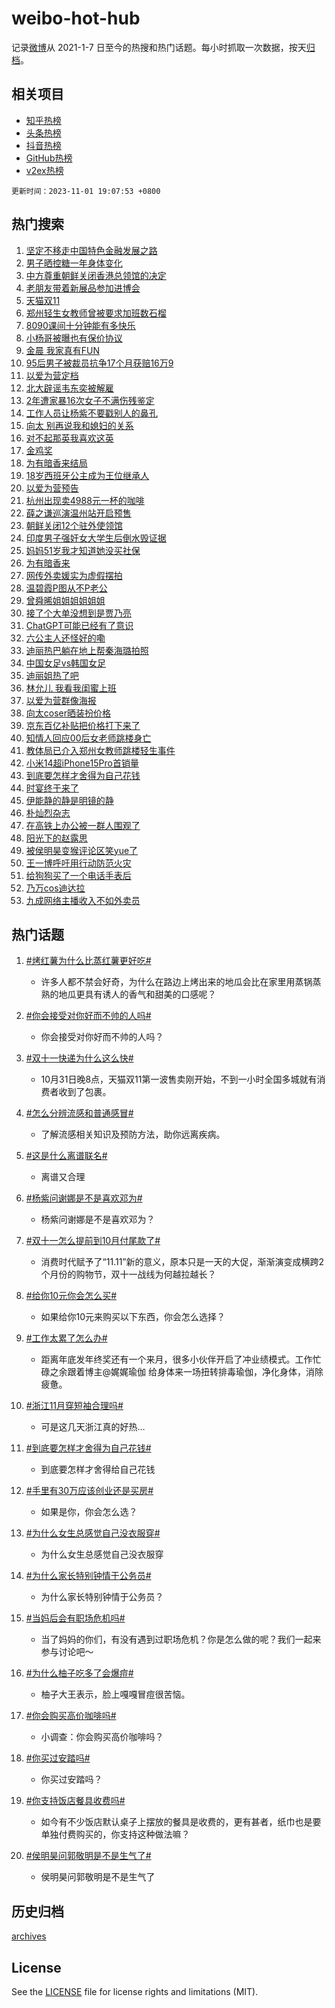 # weibo-hot-hub

记录[微博](https://www.weibo.com)从 2021-1-7 日至今的热搜和热门话题。每小时抓取一次数据，按天[归档](archives)。

## 相关项目

- [知乎热榜](https://github.com/lonnyzhang423/zhihu-hot-hub)
- [头条热榜](https://github.com/lonnyzhang423/toutiao-hot-hub)
- [抖音热榜](https://github.com/lonnyzhang423/douyin-hot-hub)
- [GitHub热榜](https://github.com/lonnyzhang423/github-hot-hub)
- [v2ex热榜](https://github.com/lonnyzhang423/v2ex-hot-hub)


`更新时间：2023-11-01 19:07:53 +0800`

## 热门搜索

1. [坚定不移走中国特色金融发展之路](https://m.weibo.cn/search?containerid=100103type%3D1%26t%3D10%26q%3D%23%E5%9D%9A%E5%AE%9A%E4%B8%8D%E7%A7%BB%E8%B5%B0%E4%B8%AD%E5%9B%BD%E7%89%B9%E8%89%B2%E9%87%91%E8%9E%8D%E5%8F%91%E5%B1%95%E4%B9%8B%E8%B7%AF%23&stream_entry_id=51&isnewpage=1&extparam=seat%3D1%26c_type%3D51%26pos%3D0%26cate%3D10103%26filter_type%3Drealtimehot%26q%3D%2523%25E5%259D%259A%25E5%25AE%259A%25E4%25B8%258D%25E7%25A7%25BB%25E8%25B5%25B0%25E4%25B8%25AD%25E5%259B%25BD%25E7%2589%25B9%25E8%2589%25B2%25E9%2587%2591%25E8%259E%258D%25E5%258F%2591%25E5%25B1%2595%25E4%25B9%258B%25E8%25B7%25AF%2523%26stream_entry_id%3D51%26dgr%3D0%26display_time%3D1698836870%26pre_seqid%3D169883687031901565291)
1. [男子晒控糖一年身体变化](https://m.weibo.cn/search?containerid=100103type%3D1%26t%3D10%26q%3D%23%E7%94%B7%E5%AD%90%E6%99%92%E6%8E%A7%E7%B3%96%E4%B8%80%E5%B9%B4%E8%BA%AB%E4%BD%93%E5%8F%98%E5%8C%96%23&stream_entry_id=31&isnewpage=1&extparam=seat%3D1%26flag%3D32768%26pos%3D0%26cate%3D5001%26lcate%3D5001%26filter_type%3Drealtimehot%26q%3D%2523%25E7%2594%25B7%25E5%25AD%2590%25E6%2599%2592%25E6%258E%25A7%25E7%25B3%2596%25E4%25B8%2580%25E5%25B9%25B4%25E8%25BA%25AB%25E4%25BD%2593%25E5%258F%2598%25E5%258C%2596%2523%26dgr%3D0%26band_rank%3D1%26realpos%3D1%26stream_entry_id%3D31%26c_type%3D31%26display_time%3D1698836870%26pre_seqid%3D169883687031901565291)
1. [中方尊重朝鲜关闭香港总领馆的决定](https://m.weibo.cn/search?containerid=100103type%3D1%26t%3D10%26q%3D%23%E4%B8%AD%E6%96%B9%E5%B0%8A%E9%87%8D%E6%9C%9D%E9%B2%9C%E5%85%B3%E9%97%AD%E9%A6%99%E6%B8%AF%E6%80%BB%E9%A2%86%E9%A6%86%E7%9A%84%E5%86%B3%E5%AE%9A%23&stream_entry_id=31&isnewpage=1&extparam=seat%3D1%26flag%3D1%26pos%3D1%26cate%3D5001%26lcate%3D5001%26filter_type%3Drealtimehot%26q%3D%2523%25E4%25B8%25AD%25E6%2596%25B9%25E5%25B0%258A%25E9%2587%258D%25E6%259C%259D%25E9%25B2%259C%25E5%2585%25B3%25E9%2597%25AD%25E9%25A6%2599%25E6%25B8%25AF%25E6%2580%25BB%25E9%25A2%2586%25E9%25A6%2586%25E7%259A%2584%25E5%2586%25B3%25E5%25AE%259A%2523%26dgr%3D0%26band_rank%3D2%26realpos%3D2%26stream_entry_id%3D31%26c_type%3D31%26display_time%3D1698836870%26pre_seqid%3D169883687031901565291)
1. [老朋友带着新展品参加进博会](https://m.weibo.cn/search?containerid=100103type%3D1%26t%3D10%26q%3D%23%E8%80%81%E6%9C%8B%E5%8F%8B%E5%B8%A6%E7%9D%80%E6%96%B0%E5%B1%95%E5%93%81%E5%8F%82%E5%8A%A0%E8%BF%9B%E5%8D%9A%E4%BC%9A%23&stream_entry_id=31&isnewpage=1&extparam=seat%3D1%26flag%3D0%26pos%3D2%26cate%3D5001%26lcate%3D5001%26filter_type%3Drealtimehot%26q%3D%2523%25E8%2580%2581%25E6%259C%258B%25E5%258F%258B%25E5%25B8%25A6%25E7%259D%2580%25E6%2596%25B0%25E5%25B1%2595%25E5%2593%2581%25E5%258F%2582%25E5%258A%25A0%25E8%25BF%259B%25E5%258D%259A%25E4%25BC%259A%2523%26dgr%3D0%26band_rank%3D3%26realpos%3D3%26stream_entry_id%3D31%26c_type%3D31%26display_time%3D1698836870%26pre_seqid%3D169883687031901565291)
1. [天猫双11](https://m.weibo.cn/search?containerid=100103type%3D1%26t%3D10%26q%3D%23%E5%A4%A9%E7%8C%AB%E5%8F%8C11%23&stream_entry_id=31&isnewpage=1&extparam=seat%3D1%26topic_ad%3D1%26pos%3D3%26cate%3D5001%26stream_entry_id%3D31%26dgr%3D0%26band_rank%3D4%26adid%3D209926%26q%3D%2523%25E5%25A4%25A9%25E7%258C%25AB%25E5%258F%258C11%2523%26is_ad_pos%3D1%26lcate%3D5001%26c_type%3D31%26filter_type%3Drealtimehot%26display_time%3D1698836870%26pre_seqid%3D169883687031901565291)
1. [郑州轻生女教师曾被要求加班数石榴](https://m.weibo.cn/search?containerid=100103type%3D1%26t%3D10%26q%3D%23%E9%83%91%E5%B7%9E%E8%BD%BB%E7%94%9F%E5%A5%B3%E6%95%99%E5%B8%88%E6%9B%BE%E8%A2%AB%E8%A6%81%E6%B1%82%E5%8A%A0%E7%8F%AD%E6%95%B0%E7%9F%B3%E6%A6%B4%23&stream_entry_id=31&isnewpage=1&extparam=seat%3D1%26flag%3D2%26pos%3D4%26cate%3D5001%26lcate%3D5001%26filter_type%3Drealtimehot%26q%3D%2523%25E9%2583%2591%25E5%25B7%259E%25E8%25BD%25BB%25E7%2594%259F%25E5%25A5%25B3%25E6%2595%2599%25E5%25B8%2588%25E6%259B%25BE%25E8%25A2%25AB%25E8%25A6%2581%25E6%25B1%2582%25E5%258A%25A0%25E7%258F%25AD%25E6%2595%25B0%25E7%259F%25B3%25E6%25A6%25B4%2523%26dgr%3D0%26band_rank%3D4%26realpos%3D4%26stream_entry_id%3D31%26c_type%3D31%26display_time%3D1698836870%26pre_seqid%3D169883687031901565291)
1. [8090课间十分钟能有多快乐](https://m.weibo.cn/search?containerid=100103type%3D1%26t%3D10%26q%3D%238090%E8%AF%BE%E9%97%B4%E5%8D%81%E5%88%86%E9%92%9F%E8%83%BD%E6%9C%89%E5%A4%9A%E5%BF%AB%E4%B9%90%23&stream_entry_id=31&isnewpage=1&extparam=seat%3D1%26flag%3D32768%26pos%3D5%26cate%3D5001%26lcate%3D5001%26filter_type%3Drealtimehot%26q%3D%25238090%25E8%25AF%25BE%25E9%2597%25B4%25E5%258D%2581%25E5%2588%2586%25E9%2592%259F%25E8%2583%25BD%25E6%259C%2589%25E5%25A4%259A%25E5%25BF%25AB%25E4%25B9%2590%2523%26dgr%3D0%26band_rank%3D5%26realpos%3D5%26stream_entry_id%3D31%26c_type%3D31%26display_time%3D1698836870%26pre_seqid%3D169883687031901565291)
1. [小杨哥被曝也有保价协议](https://m.weibo.cn/search?containerid=100103type%3D1%26t%3D10%26q%3D%23%E5%B0%8F%E6%9D%A8%E5%93%A5%E8%A2%AB%E6%9B%9D%E4%B9%9F%E6%9C%89%E4%BF%9D%E4%BB%B7%E5%8D%8F%E8%AE%AE%23&stream_entry_id=31&isnewpage=1&extparam=seat%3D1%26flag%3D2%26pos%3D6%26cate%3D5001%26lcate%3D5001%26filter_type%3Drealtimehot%26q%3D%2523%25E5%25B0%258F%25E6%259D%25A8%25E5%2593%25A5%25E8%25A2%25AB%25E6%259B%259D%25E4%25B9%259F%25E6%259C%2589%25E4%25BF%259D%25E4%25BB%25B7%25E5%258D%258F%25E8%25AE%25AE%2523%26dgr%3D0%26band_rank%3D6%26realpos%3D6%26stream_entry_id%3D31%26c_type%3D31%26display_time%3D1698836870%26pre_seqid%3D169883687031901565291)
1. [金晨 我家真有FUN](https://m.weibo.cn/search?containerid=100103type%3D1%26t%3D10%26q%3D%23%E9%87%91%E6%99%A8+%E6%88%91%E5%AE%B6%E7%9C%9F%E6%9C%89FUN%23&stream_entry_id=31&isnewpage=1&extparam=seat%3D1%26topic_ad%3D1%26pos%3D7%26cate%3D5001%26stream_entry_id%3D31%26dgr%3D0%26band_rank%3D7%26adid%3D209914%26q%3D%2523%25E9%2587%2591%25E6%2599%25A8%2520%25E6%2588%2591%25E5%25AE%25B6%25E7%259C%259F%25E6%259C%2589FUN%2523%26is_ad_pos%3D1%26lcate%3D5001%26c_type%3D31%26filter_type%3Drealtimehot%26display_time%3D1698836870%26pre_seqid%3D169883687031901565291)
1. [95后男子被裁员抗争17个月获赔16万9](https://m.weibo.cn/search?containerid=100103type%3D1%26t%3D10%26q%3D%2395%E5%90%8E%E7%94%B7%E5%AD%90%E8%A2%AB%E8%A3%81%E5%91%98%E6%8A%97%E4%BA%8917%E4%B8%AA%E6%9C%88%E8%8E%B7%E8%B5%9416%E4%B8%879%23&stream_entry_id=31&isnewpage=1&extparam=seat%3D1%26flag%3D32768%26pos%3D8%26cate%3D5001%26lcate%3D5001%26filter_type%3Drealtimehot%26q%3D%252395%25E5%2590%258E%25E7%2594%25B7%25E5%25AD%2590%25E8%25A2%25AB%25E8%25A3%2581%25E5%2591%2598%25E6%258A%2597%25E4%25BA%258917%25E4%25B8%25AA%25E6%259C%2588%25E8%258E%25B7%25E8%25B5%259416%25E4%25B8%25879%2523%26dgr%3D0%26band_rank%3D7%26realpos%3D7%26stream_entry_id%3D31%26c_type%3D31%26display_time%3D1698836870%26pre_seqid%3D169883687031901565291)
1. [以爱为营定档](https://m.weibo.cn/search?containerid=100103type%3D1%26t%3D10%26q%3D%E4%BB%A5%E7%88%B1%E4%B8%BA%E8%90%A5%E5%AE%9A%E6%A1%A3&stream_entry_id=31&isnewpage=1&extparam=seat%3D1%26flag%3D16%26pos%3D9%26cate%3D5001%26lcate%3D5001%26filter_type%3Drealtimehot%26q%3D%25E4%25BB%25A5%25E7%2588%25B1%25E4%25B8%25BA%25E8%2590%25A5%25E5%25AE%259A%25E6%25A1%25A3%26dgr%3D0%26band_rank%3D8%26realpos%3D8%26stream_entry_id%3D31%26c_type%3D31%26display_time%3D1698836870%26pre_seqid%3D169883687031901565291)
1. [北大辟谣韦东奕被解雇](https://m.weibo.cn/search?containerid=100103type%3D1%26t%3D10%26q%3D%23%E5%8C%97%E5%A4%A7%E8%BE%9F%E8%B0%A3%E9%9F%A6%E4%B8%9C%E5%A5%95%E8%A2%AB%E8%A7%A3%E9%9B%87%23&stream_entry_id=31&isnewpage=1&extparam=seat%3D1%26flag%3D1%26pos%3D10%26cate%3D5001%26lcate%3D5001%26filter_type%3Drealtimehot%26q%3D%2523%25E5%258C%2597%25E5%25A4%25A7%25E8%25BE%259F%25E8%25B0%25A3%25E9%259F%25A6%25E4%25B8%259C%25E5%25A5%2595%25E8%25A2%25AB%25E8%25A7%25A3%25E9%259B%2587%2523%26dgr%3D0%26band_rank%3D9%26realpos%3D9%26stream_entry_id%3D31%26c_type%3D31%26display_time%3D1698836870%26pre_seqid%3D169883687031901565291)
1. [2年遭家暴16次女子不满伤残鉴定](https://m.weibo.cn/search?containerid=100103type%3D1%26t%3D10%26q%3D%232%E5%B9%B4%E9%81%AD%E5%AE%B6%E6%9A%B416%E6%AC%A1%E5%A5%B3%E5%AD%90%E4%B8%8D%E6%BB%A1%E4%BC%A4%E6%AE%8B%E9%89%B4%E5%AE%9A%23&stream_entry_id=31&isnewpage=1&extparam=seat%3D1%26flag%3D0%26pos%3D11%26cate%3D5001%26lcate%3D5001%26filter_type%3Drealtimehot%26q%3D%25232%25E5%25B9%25B4%25E9%2581%25AD%25E5%25AE%25B6%25E6%259A%25B416%25E6%25AC%25A1%25E5%25A5%25B3%25E5%25AD%2590%25E4%25B8%258D%25E6%25BB%25A1%25E4%25BC%25A4%25E6%25AE%258B%25E9%2589%25B4%25E5%25AE%259A%2523%26dgr%3D0%26band_rank%3D10%26realpos%3D10%26stream_entry_id%3D31%26c_type%3D31%26display_time%3D1698836870%26pre_seqid%3D169883687031901565291)
1. [工作人员让杨紫不要戳别人的鼻孔](https://m.weibo.cn/search?containerid=100103type%3D1%26t%3D10%26q%3D%23%E5%B7%A5%E4%BD%9C%E4%BA%BA%E5%91%98%E8%AE%A9%E6%9D%A8%E7%B4%AB%E4%B8%8D%E8%A6%81%E6%88%B3%E5%88%AB%E4%BA%BA%E7%9A%84%E9%BC%BB%E5%AD%94%23&stream_entry_id=31&isnewpage=1&extparam=seat%3D1%26flag%3D1%26pos%3D12%26cate%3D5001%26lcate%3D5001%26filter_type%3Drealtimehot%26q%3D%2523%25E5%25B7%25A5%25E4%25BD%259C%25E4%25BA%25BA%25E5%2591%2598%25E8%25AE%25A9%25E6%259D%25A8%25E7%25B4%25AB%25E4%25B8%258D%25E8%25A6%2581%25E6%2588%25B3%25E5%2588%25AB%25E4%25BA%25BA%25E7%259A%2584%25E9%25BC%25BB%25E5%25AD%2594%2523%26dgr%3D0%26band_rank%3D11%26realpos%3D11%26stream_entry_id%3D31%26c_type%3D31%26display_time%3D1698836870%26pre_seqid%3D169883687031901565291)
1. [向太 别再说我和媳妇的关系](https://m.weibo.cn/search?containerid=100103type%3D1%26t%3D10%26q%3D%E5%90%91%E5%A4%AA+%E5%88%AB%E5%86%8D%E8%AF%B4%E6%88%91%E5%92%8C%E5%AA%B3%E5%A6%87%E7%9A%84%E5%85%B3%E7%B3%BB&stream_entry_id=31&isnewpage=1&extparam=seat%3D1%26flag%3D2%26pos%3D13%26cate%3D5001%26lcate%3D5001%26filter_type%3Drealtimehot%26q%3D%25E5%2590%2591%25E5%25A4%25AA%2520%25E5%2588%25AB%25E5%2586%258D%25E8%25AF%25B4%25E6%2588%2591%25E5%2592%258C%25E5%25AA%25B3%25E5%25A6%2587%25E7%259A%2584%25E5%2585%25B3%25E7%25B3%25BB%26dgr%3D0%26band_rank%3D12%26realpos%3D12%26stream_entry_id%3D31%26c_type%3D31%26display_time%3D1698836870%26pre_seqid%3D169883687031901565291)
1. [对不起那英我喜欢这英](https://m.weibo.cn/search?containerid=100103type%3D1%26t%3D10%26q%3D%23%E5%AF%B9%E4%B8%8D%E8%B5%B7%E9%82%A3%E8%8B%B1%E6%88%91%E5%96%9C%E6%AC%A2%E8%BF%99%E8%8B%B1%23&stream_entry_id=31&isnewpage=1&extparam=seat%3D1%26flag%3D2%26pos%3D14%26cate%3D5001%26lcate%3D5001%26filter_type%3Drealtimehot%26q%3D%2523%25E5%25AF%25B9%25E4%25B8%258D%25E8%25B5%25B7%25E9%2582%25A3%25E8%258B%25B1%25E6%2588%2591%25E5%2596%259C%25E6%25AC%25A2%25E8%25BF%2599%25E8%258B%25B1%2523%26dgr%3D0%26band_rank%3D13%26realpos%3D13%26stream_entry_id%3D31%26c_type%3D31%26display_time%3D1698836870%26pre_seqid%3D169883687031901565291)
1. [金鸡奖](https://m.weibo.cn/search?containerid=100103type%3D1%26t%3D10%26q%3D%E9%87%91%E9%B8%A1%E5%A5%96&stream_entry_id=31&isnewpage=1&extparam=seat%3D1%26flag%3D1%26pos%3D15%26cate%3D5001%26lcate%3D5001%26filter_type%3Drealtimehot%26q%3D%25E9%2587%2591%25E9%25B8%25A1%25E5%25A5%2596%26dgr%3D0%26band_rank%3D14%26realpos%3D14%26stream_entry_id%3D31%26c_type%3D31%26display_time%3D1698836870%26pre_seqid%3D169883687031901565291)
1. [为有暗香来结局](https://m.weibo.cn/search?containerid=100103type%3D1%26t%3D10%26q%3D%23%E4%B8%BA%E6%9C%89%E6%9A%97%E9%A6%99%E6%9D%A5%E7%BB%93%E5%B1%80%23&stream_entry_id=31&isnewpage=1&extparam=seat%3D1%26flag%3D1%26pos%3D16%26cate%3D5001%26lcate%3D5001%26filter_type%3Drealtimehot%26q%3D%2523%25E4%25B8%25BA%25E6%259C%2589%25E6%259A%2597%25E9%25A6%2599%25E6%259D%25A5%25E7%25BB%2593%25E5%25B1%2580%2523%26dgr%3D0%26band_rank%3D15%26realpos%3D15%26stream_entry_id%3D31%26c_type%3D31%26display_time%3D1698836870%26pre_seqid%3D169883687031901565291)
1. [18岁西班牙公主成为王位继承人](https://m.weibo.cn/search?containerid=100103type%3D1%26t%3D10%26q%3D%2318%E5%B2%81%E8%A5%BF%E7%8F%AD%E7%89%99%E5%85%AC%E4%B8%BB%E6%88%90%E4%B8%BA%E7%8E%8B%E4%BD%8D%E7%BB%A7%E6%89%BF%E4%BA%BA%23&stream_entry_id=31&isnewpage=1&extparam=seat%3D1%26flag%3D1%26pos%3D17%26cate%3D5001%26lcate%3D5001%26filter_type%3Drealtimehot%26q%3D%252318%25E5%25B2%2581%25E8%25A5%25BF%25E7%258F%25AD%25E7%2589%2599%25E5%2585%25AC%25E4%25B8%25BB%25E6%2588%2590%25E4%25B8%25BA%25E7%258E%258B%25E4%25BD%258D%25E7%25BB%25A7%25E6%2589%25BF%25E4%25BA%25BA%2523%26dgr%3D0%26band_rank%3D16%26realpos%3D16%26stream_entry_id%3D31%26c_type%3D31%26display_time%3D1698836870%26pre_seqid%3D169883687031901565291)
1. [以爱为营预告](https://m.weibo.cn/search?containerid=100103type%3D1%26t%3D10%26q%3D%E4%BB%A5%E7%88%B1%E4%B8%BA%E8%90%A5%E9%A2%84%E5%91%8A&stream_entry_id=31&isnewpage=1&extparam=seat%3D1%26flag%3D1%26pos%3D18%26cate%3D5001%26lcate%3D5001%26filter_type%3Drealtimehot%26q%3D%25E4%25BB%25A5%25E7%2588%25B1%25E4%25B8%25BA%25E8%2590%25A5%25E9%25A2%2584%25E5%2591%258A%26dgr%3D0%26band_rank%3D17%26realpos%3D17%26stream_entry_id%3D31%26c_type%3D31%26display_time%3D1698836870%26pre_seqid%3D169883687031901565291)
1. [杭州出现卖4988元一杯的咖啡](https://m.weibo.cn/search?containerid=100103type%3D1%26t%3D10%26q%3D%23%E6%9D%AD%E5%B7%9E%E5%87%BA%E7%8E%B0%E5%8D%964988%E5%85%83%E4%B8%80%E6%9D%AF%E7%9A%84%E5%92%96%E5%95%A1%23&stream_entry_id=31&isnewpage=1&extparam=seat%3D1%26flag%3D0%26pos%3D19%26cate%3D5001%26lcate%3D5001%26filter_type%3Drealtimehot%26q%3D%2523%25E6%259D%25AD%25E5%25B7%259E%25E5%2587%25BA%25E7%258E%25B0%25E5%258D%25964988%25E5%2585%2583%25E4%25B8%2580%25E6%259D%25AF%25E7%259A%2584%25E5%2592%2596%25E5%2595%25A1%2523%26dgr%3D0%26band_rank%3D18%26realpos%3D18%26stream_entry_id%3D31%26c_type%3D31%26display_time%3D1698836870%26pre_seqid%3D169883687031901565291)
1. [薛之谦巡演温州站开启预售](https://m.weibo.cn/search?containerid=100103type%3D1%26t%3D10%26q%3D%23%E8%96%9B%E4%B9%8B%E8%B0%A6%E5%B7%A1%E6%BC%94%E6%B8%A9%E5%B7%9E%E7%AB%99%E5%BC%80%E5%90%AF%E9%A2%84%E5%94%AE%23&stream_entry_id=31&isnewpage=1&extparam=seat%3D1%26flag%3D1%26pos%3D20%26cate%3D5001%26lcate%3D5001%26filter_type%3Drealtimehot%26q%3D%2523%25E8%2596%259B%25E4%25B9%258B%25E8%25B0%25A6%25E5%25B7%25A1%25E6%25BC%2594%25E6%25B8%25A9%25E5%25B7%259E%25E7%25AB%2599%25E5%25BC%2580%25E5%2590%25AF%25E9%25A2%2584%25E5%2594%25AE%2523%26dgr%3D0%26band_rank%3D19%26realpos%3D19%26stream_entry_id%3D31%26c_type%3D31%26display_time%3D1698836870%26pre_seqid%3D169883687031901565291)
1. [朝鲜关闭12个驻外使领馆](https://m.weibo.cn/search?containerid=100103type%3D1%26t%3D10%26q%3D%23%E6%9C%9D%E9%B2%9C%E5%85%B3%E9%97%AD12%E4%B8%AA%E9%A9%BB%E5%A4%96%E4%BD%BF%E9%A2%86%E9%A6%86%23&stream_entry_id=31&isnewpage=1&extparam=seat%3D1%26flag%3D0%26pos%3D21%26cate%3D5001%26lcate%3D5001%26filter_type%3Drealtimehot%26q%3D%2523%25E6%259C%259D%25E9%25B2%259C%25E5%2585%25B3%25E9%2597%25AD12%25E4%25B8%25AA%25E9%25A9%25BB%25E5%25A4%2596%25E4%25BD%25BF%25E9%25A2%2586%25E9%25A6%2586%2523%26dgr%3D0%26band_rank%3D20%26realpos%3D20%26stream_entry_id%3D31%26c_type%3D31%26display_time%3D1698836870%26pre_seqid%3D169883687031901565291)
1. [印度男子强奸女大学生后倒水毁证据](https://m.weibo.cn/search?containerid=100103type%3D1%26t%3D10%26q%3D%23%E5%8D%B0%E5%BA%A6%E7%94%B7%E5%AD%90%E5%BC%BA%E5%A5%B8%E5%A5%B3%E5%A4%A7%E5%AD%A6%E7%94%9F%E5%90%8E%E5%80%92%E6%B0%B4%E6%AF%81%E8%AF%81%E6%8D%AE%23&stream_entry_id=31&isnewpage=1&extparam=seat%3D1%26flag%3D1%26pos%3D22%26cate%3D5001%26lcate%3D5001%26filter_type%3Drealtimehot%26q%3D%2523%25E5%258D%25B0%25E5%25BA%25A6%25E7%2594%25B7%25E5%25AD%2590%25E5%25BC%25BA%25E5%25A5%25B8%25E5%25A5%25B3%25E5%25A4%25A7%25E5%25AD%25A6%25E7%2594%259F%25E5%2590%258E%25E5%2580%2592%25E6%25B0%25B4%25E6%25AF%2581%25E8%25AF%2581%25E6%258D%25AE%2523%26dgr%3D0%26band_rank%3D21%26realpos%3D21%26stream_entry_id%3D31%26c_type%3D31%26display_time%3D1698836870%26pre_seqid%3D169883687031901565291)
1. [妈妈51岁我才知道她没买社保](https://m.weibo.cn/search?containerid=100103type%3D1%26t%3D10%26q%3D%23%E5%A6%88%E5%A6%8851%E5%B2%81%E6%88%91%E6%89%8D%E7%9F%A5%E9%81%93%E5%A5%B9%E6%B2%A1%E4%B9%B0%E7%A4%BE%E4%BF%9D%23&stream_entry_id=31&isnewpage=1&extparam=seat%3D1%26flag%3D1%26pos%3D23%26cate%3D5001%26lcate%3D5001%26filter_type%3Drealtimehot%26q%3D%2523%25E5%25A6%2588%25E5%25A6%258851%25E5%25B2%2581%25E6%2588%2591%25E6%2589%258D%25E7%259F%25A5%25E9%2581%2593%25E5%25A5%25B9%25E6%25B2%25A1%25E4%25B9%25B0%25E7%25A4%25BE%25E4%25BF%259D%2523%26dgr%3D0%26band_rank%3D22%26realpos%3D22%26stream_entry_id%3D31%26c_type%3D31%26display_time%3D1698836870%26pre_seqid%3D169883687031901565291)
1. [为有暗香来](https://m.weibo.cn/search?containerid=100103type%3D1%26t%3D10%26q%3D%E4%B8%BA%E6%9C%89%E6%9A%97%E9%A6%99%E6%9D%A5&stream_entry_id=31&isnewpage=1&extparam=seat%3D1%26flag%3D1%26pos%3D24%26cate%3D5001%26lcate%3D5001%26filter_type%3Drealtimehot%26q%3D%25E4%25B8%25BA%25E6%259C%2589%25E6%259A%2597%25E9%25A6%2599%25E6%259D%25A5%26dgr%3D0%26band_rank%3D23%26realpos%3D23%26stream_entry_id%3D31%26c_type%3D31%26display_time%3D1698836870%26pre_seqid%3D169883687031901565291)
1. [网传外卖媛实为虚假摆拍](https://m.weibo.cn/search?containerid=100103type%3D1%26t%3D10%26q%3D%23%E7%BD%91%E4%BC%A0%E5%A4%96%E5%8D%96%E5%AA%9B%E5%AE%9E%E4%B8%BA%E8%99%9A%E5%81%87%E6%91%86%E6%8B%8D%23&stream_entry_id=31&isnewpage=1&extparam=seat%3D1%26flag%3D1%26pos%3D25%26cate%3D5001%26lcate%3D5001%26filter_type%3Drealtimehot%26q%3D%2523%25E7%25BD%2591%25E4%25BC%25A0%25E5%25A4%2596%25E5%258D%2596%25E5%25AA%259B%25E5%25AE%259E%25E4%25B8%25BA%25E8%2599%259A%25E5%2581%2587%25E6%2591%2586%25E6%258B%258D%2523%26dgr%3D0%26band_rank%3D24%26realpos%3D24%26stream_entry_id%3D31%26c_type%3D31%26display_time%3D1698836870%26pre_seqid%3D169883687031901565291)
1. [温碧霞P图从不P老公](https://m.weibo.cn/search?containerid=100103type%3D1%26t%3D10%26q%3D%23%E6%B8%A9%E7%A2%A7%E9%9C%9EP%E5%9B%BE%E4%BB%8E%E4%B8%8DP%E8%80%81%E5%85%AC%23&stream_entry_id=31&isnewpage=1&extparam=seat%3D1%26flag%3D0%26pos%3D26%26cate%3D5001%26lcate%3D5001%26filter_type%3Drealtimehot%26q%3D%2523%25E6%25B8%25A9%25E7%25A2%25A7%25E9%259C%259EP%25E5%259B%25BE%25E4%25BB%258E%25E4%25B8%258DP%25E8%2580%2581%25E5%2585%25AC%2523%26dgr%3D0%26band_rank%3D25%26realpos%3D25%26stream_entry_id%3D31%26c_type%3D31%26display_time%3D1698836870%26pre_seqid%3D169883687031901565291)
1. [曾舜晞姐姐姐姐姐姐](https://m.weibo.cn/search?containerid=100103type%3D1%26t%3D10%26q%3D%23%E6%9B%BE%E8%88%9C%E6%99%9E%E5%A7%90%E5%A7%90%E5%A7%90%E5%A7%90%E5%A7%90%E5%A7%90%23&stream_entry_id=31&isnewpage=1&extparam=seat%3D1%26flag%3D0%26pos%3D27%26cate%3D5001%26lcate%3D5001%26filter_type%3Drealtimehot%26q%3D%2523%25E6%259B%25BE%25E8%2588%259C%25E6%2599%259E%25E5%25A7%2590%25E5%25A7%2590%25E5%25A7%2590%25E5%25A7%2590%25E5%25A7%2590%25E5%25A7%2590%2523%26dgr%3D0%26band_rank%3D26%26realpos%3D26%26stream_entry_id%3D31%26c_type%3D31%26display_time%3D1698836870%26pre_seqid%3D169883687031901565291)
1. [接了个大单没想到是贾乃亮](https://m.weibo.cn/search?containerid=100103type%3D1%26t%3D10%26q%3D%23%E6%8E%A5%E4%BA%86%E4%B8%AA%E5%A4%A7%E5%8D%95%E6%B2%A1%E6%83%B3%E5%88%B0%E6%98%AF%E8%B4%BE%E4%B9%83%E4%BA%AE%23&stream_entry_id=31&isnewpage=1&extparam=seat%3D1%26flag%3D1%26pos%3D28%26cate%3D5001%26lcate%3D5001%26filter_type%3Drealtimehot%26q%3D%2523%25E6%258E%25A5%25E4%25BA%2586%25E4%25B8%25AA%25E5%25A4%25A7%25E5%258D%2595%25E6%25B2%25A1%25E6%2583%25B3%25E5%2588%25B0%25E6%2598%25AF%25E8%25B4%25BE%25E4%25B9%2583%25E4%25BA%25AE%2523%26dgr%3D0%26band_rank%3D27%26realpos%3D27%26stream_entry_id%3D31%26c_type%3D31%26display_time%3D1698836870%26pre_seqid%3D169883687031901565291)
1. [ChatGPT可能已经有了意识](https://m.weibo.cn/search?containerid=100103type%3D1%26t%3D10%26q%3D%23ChatGPT%E5%8F%AF%E8%83%BD%E5%B7%B2%E7%BB%8F%E6%9C%89%E4%BA%86%E6%84%8F%E8%AF%86%23&stream_entry_id=31&isnewpage=1&extparam=seat%3D1%26flag%3D1%26pos%3D29%26cate%3D5001%26lcate%3D5001%26filter_type%3Drealtimehot%26q%3D%2523ChatGPT%25E5%258F%25AF%25E8%2583%25BD%25E5%25B7%25B2%25E7%25BB%258F%25E6%259C%2589%25E4%25BA%2586%25E6%2584%258F%25E8%25AF%2586%2523%26dgr%3D0%26band_rank%3D28%26realpos%3D28%26stream_entry_id%3D31%26c_type%3D31%26display_time%3D1698836870%26pre_seqid%3D169883687031901565291)
1. [六公主人还怪好的嘞](https://m.weibo.cn/search?containerid=100103type%3D1%26t%3D10%26q%3D%23%E5%85%AD%E5%85%AC%E4%B8%BB%E4%BA%BA%E8%BF%98%E6%80%AA%E5%A5%BD%E7%9A%84%E5%98%9E%23&stream_entry_id=31&isnewpage=1&extparam=seat%3D1%26flag%3D1%26pos%3D30%26cate%3D5001%26lcate%3D5001%26filter_type%3Drealtimehot%26q%3D%2523%25E5%2585%25AD%25E5%2585%25AC%25E4%25B8%25BB%25E4%25BA%25BA%25E8%25BF%2598%25E6%2580%25AA%25E5%25A5%25BD%25E7%259A%2584%25E5%2598%259E%2523%26dgr%3D0%26band_rank%3D29%26realpos%3D29%26stream_entry_id%3D31%26c_type%3D31%26display_time%3D1698836870%26pre_seqid%3D169883687031901565291)
1. [迪丽热巴躺在地上帮秦海璐拍照](https://m.weibo.cn/search?containerid=100103type%3D1%26t%3D10%26q%3D%23%E8%BF%AA%E4%B8%BD%E7%83%AD%E5%B7%B4%E8%BA%BA%E5%9C%A8%E5%9C%B0%E4%B8%8A%E5%B8%AE%E7%A7%A6%E6%B5%B7%E7%92%90%E6%8B%8D%E7%85%A7%23&stream_entry_id=31&isnewpage=1&extparam=seat%3D1%26flag%3D1%26pos%3D31%26cate%3D5001%26lcate%3D5001%26filter_type%3Drealtimehot%26q%3D%2523%25E8%25BF%25AA%25E4%25B8%25BD%25E7%2583%25AD%25E5%25B7%25B4%25E8%25BA%25BA%25E5%259C%25A8%25E5%259C%25B0%25E4%25B8%258A%25E5%25B8%25AE%25E7%25A7%25A6%25E6%25B5%25B7%25E7%2592%2590%25E6%258B%258D%25E7%2585%25A7%2523%26dgr%3D0%26band_rank%3D30%26realpos%3D30%26stream_entry_id%3D31%26c_type%3D31%26display_time%3D1698836870%26pre_seqid%3D169883687031901565291)
1. [中国女足vs韩国女足](https://m.weibo.cn/search?containerid=100103type%3D1%26t%3D10%26q%3D%23%E4%B8%AD%E5%9B%BD%E5%A5%B3%E8%B6%B3vs%E9%9F%A9%E5%9B%BD%E5%A5%B3%E8%B6%B3%23&stream_entry_id=31&isnewpage=1&extparam=seat%3D1%26flag%3D1%26pos%3D32%26cate%3D5001%26lcate%3D5001%26filter_type%3Drealtimehot%26q%3D%2523%25E4%25B8%25AD%25E5%259B%25BD%25E5%25A5%25B3%25E8%25B6%25B3vs%25E9%259F%25A9%25E5%259B%25BD%25E5%25A5%25B3%25E8%25B6%25B3%2523%26dgr%3D0%26band_rank%3D31%26realpos%3D31%26stream_entry_id%3D31%26c_type%3D31%26display_time%3D1698836870%26pre_seqid%3D169883687031901565291)
1. [迪丽姐热了吧](https://m.weibo.cn/search?containerid=100103type%3D1%26t%3D10%26q%3D%23%E8%BF%AA%E4%B8%BD%E5%A7%90%E7%83%AD%E4%BA%86%E5%90%A7%23&stream_entry_id=31&isnewpage=1&extparam=seat%3D1%26flag%3D0%26pos%3D33%26cate%3D5001%26lcate%3D5001%26filter_type%3Drealtimehot%26q%3D%2523%25E8%25BF%25AA%25E4%25B8%25BD%25E5%25A7%2590%25E7%2583%25AD%25E4%25BA%2586%25E5%2590%25A7%2523%26dgr%3D0%26band_rank%3D32%26realpos%3D32%26stream_entry_id%3D31%26c_type%3D31%26display_time%3D1698836870%26pre_seqid%3D169883687031901565291)
1. [林允儿 我看我闺蜜上班](https://m.weibo.cn/search?containerid=100103type%3D1%26t%3D10%26q%3D%E6%9E%97%E5%85%81%E5%84%BF+%E6%88%91%E7%9C%8B%E6%88%91%E9%97%BA%E8%9C%9C%E4%B8%8A%E7%8F%AD&stream_entry_id=31&isnewpage=1&extparam=seat%3D1%26flag%3D0%26pos%3D34%26cate%3D5001%26lcate%3D5001%26filter_type%3Drealtimehot%26q%3D%25E6%259E%2597%25E5%2585%2581%25E5%2584%25BF%2520%25E6%2588%2591%25E7%259C%258B%25E6%2588%2591%25E9%2597%25BA%25E8%259C%259C%25E4%25B8%258A%25E7%258F%25AD%26dgr%3D0%26band_rank%3D33%26realpos%3D33%26stream_entry_id%3D31%26c_type%3D31%26display_time%3D1698836870%26pre_seqid%3D169883687031901565291)
1. [以爱为营群像海报](https://m.weibo.cn/search?containerid=100103type%3D1%26t%3D10%26q%3D%23%E4%BB%A5%E7%88%B1%E4%B8%BA%E8%90%A5%E7%BE%A4%E5%83%8F%E6%B5%B7%E6%8A%A5%23&stream_entry_id=31&isnewpage=1&extparam=seat%3D1%26flag%3D0%26pos%3D35%26cate%3D5001%26lcate%3D5001%26filter_type%3Drealtimehot%26q%3D%2523%25E4%25BB%25A5%25E7%2588%25B1%25E4%25B8%25BA%25E8%2590%25A5%25E7%25BE%25A4%25E5%2583%258F%25E6%25B5%25B7%25E6%258A%25A5%2523%26dgr%3D0%26band_rank%3D34%26realpos%3D34%26stream_entry_id%3D31%26c_type%3D31%26display_time%3D1698836870%26pre_seqid%3D169883687031901565291)
1. [向太coser晒装扮价格](https://m.weibo.cn/search?containerid=100103type%3D1%26t%3D10%26q%3D%23%E5%90%91%E5%A4%AAcoser%E6%99%92%E8%A3%85%E6%89%AE%E4%BB%B7%E6%A0%BC%23&stream_entry_id=31&isnewpage=1&extparam=seat%3D1%26flag%3D0%26pos%3D36%26cate%3D5001%26lcate%3D5001%26filter_type%3Drealtimehot%26q%3D%2523%25E5%2590%2591%25E5%25A4%25AAcoser%25E6%2599%2592%25E8%25A3%2585%25E6%2589%25AE%25E4%25BB%25B7%25E6%25A0%25BC%2523%26dgr%3D0%26band_rank%3D35%26realpos%3D35%26stream_entry_id%3D31%26c_type%3D31%26display_time%3D1698836870%26pre_seqid%3D169883687031901565291)
1. [京东百亿补贴把价格打下来了](https://m.weibo.cn/search?containerid=100103type%3D1%26t%3D10%26q%3D%23%E4%BA%AC%E4%B8%9C%E7%99%BE%E4%BA%BF%E8%A1%A5%E8%B4%B4%E6%8A%8A%E4%BB%B7%E6%A0%BC%E6%89%93%E4%B8%8B%E6%9D%A5%E4%BA%86%23&stream_entry_id=31&isnewpage=1&extparam=seat%3D1%26flag%3D0%26pos%3D37%26cate%3D5001%26lcate%3D5001%26filter_type%3Drealtimehot%26q%3D%2523%25E4%25BA%25AC%25E4%25B8%259C%25E7%2599%25BE%25E4%25BA%25BF%25E8%25A1%25A5%25E8%25B4%25B4%25E6%258A%258A%25E4%25BB%25B7%25E6%25A0%25BC%25E6%2589%2593%25E4%25B8%258B%25E6%259D%25A5%25E4%25BA%2586%2523%26dgr%3D0%26band_rank%3D36%26realpos%3D36%26stream_entry_id%3D31%26c_type%3D31%26display_time%3D1698836870%26pre_seqid%3D169883687031901565291)
1. [知情人回应00后女老师跳楼身亡](https://m.weibo.cn/search?containerid=100103type%3D1%26t%3D10%26q%3D%23%E7%9F%A5%E6%83%85%E4%BA%BA%E5%9B%9E%E5%BA%9400%E5%90%8E%E5%A5%B3%E8%80%81%E5%B8%88%E8%B7%B3%E6%A5%BC%E8%BA%AB%E4%BA%A1%23&stream_entry_id=31&isnewpage=1&extparam=seat%3D1%26flag%3D0%26pos%3D38%26cate%3D5001%26lcate%3D5001%26filter_type%3Drealtimehot%26q%3D%2523%25E7%259F%25A5%25E6%2583%2585%25E4%25BA%25BA%25E5%259B%259E%25E5%25BA%259400%25E5%2590%258E%25E5%25A5%25B3%25E8%2580%2581%25E5%25B8%2588%25E8%25B7%25B3%25E6%25A5%25BC%25E8%25BA%25AB%25E4%25BA%25A1%2523%26dgr%3D0%26band_rank%3D37%26realpos%3D37%26stream_entry_id%3D31%26c_type%3D31%26display_time%3D1698836870%26pre_seqid%3D169883687031901565291)
1. [教体局已介入郑州女教师跳楼轻生事件](https://m.weibo.cn/search?containerid=100103type%3D1%26t%3D10%26q%3D%23%E6%95%99%E4%BD%93%E5%B1%80%E5%B7%B2%E4%BB%8B%E5%85%A5%E9%83%91%E5%B7%9E%E5%A5%B3%E6%95%99%E5%B8%88%E8%B7%B3%E6%A5%BC%E8%BD%BB%E7%94%9F%E4%BA%8B%E4%BB%B6%23&stream_entry_id=31&isnewpage=1&extparam=seat%3D1%26flag%3D0%26pos%3D39%26cate%3D5001%26lcate%3D5001%26filter_type%3Drealtimehot%26q%3D%2523%25E6%2595%2599%25E4%25BD%2593%25E5%25B1%2580%25E5%25B7%25B2%25E4%25BB%258B%25E5%2585%25A5%25E9%2583%2591%25E5%25B7%259E%25E5%25A5%25B3%25E6%2595%2599%25E5%25B8%2588%25E8%25B7%25B3%25E6%25A5%25BC%25E8%25BD%25BB%25E7%2594%259F%25E4%25BA%258B%25E4%25BB%25B6%2523%26dgr%3D0%26band_rank%3D38%26realpos%3D38%26stream_entry_id%3D31%26c_type%3D31%26display_time%3D1698836870%26pre_seqid%3D169883687031901565291)
1. [小米14超iPhone15Pro首销量](https://m.weibo.cn/search?containerid=100103type%3D1%26t%3D10%26q%3D%23%E5%B0%8F%E7%B1%B314%E8%B6%85iPhone15Pro%E9%A6%96%E9%94%80%E9%87%8F%23&stream_entry_id=31&isnewpage=1&extparam=seat%3D1%26flag%3D0%26pos%3D40%26cate%3D5001%26lcate%3D5001%26filter_type%3Drealtimehot%26q%3D%2523%25E5%25B0%258F%25E7%25B1%25B314%25E8%25B6%2585iPhone15Pro%25E9%25A6%2596%25E9%2594%2580%25E9%2587%258F%2523%26dgr%3D0%26band_rank%3D39%26realpos%3D39%26stream_entry_id%3D31%26c_type%3D31%26display_time%3D1698836870%26pre_seqid%3D169883687031901565291)
1. [到底要怎样才舍得为自己花钱](https://m.weibo.cn/search?containerid=100103type%3D1%26t%3D10%26q%3D%23%E5%88%B0%E5%BA%95%E8%A6%81%E6%80%8E%E6%A0%B7%E6%89%8D%E8%88%8D%E5%BE%97%E4%B8%BA%E8%87%AA%E5%B7%B1%E8%8A%B1%E9%92%B1%23&stream_entry_id=31&isnewpage=1&extparam=seat%3D1%26flag%3D1%26pos%3D41%26cate%3D5001%26lcate%3D5001%26filter_type%3Drealtimehot%26q%3D%2523%25E5%2588%25B0%25E5%25BA%2595%25E8%25A6%2581%25E6%2580%258E%25E6%25A0%25B7%25E6%2589%258D%25E8%2588%258D%25E5%25BE%2597%25E4%25B8%25BA%25E8%2587%25AA%25E5%25B7%25B1%25E8%258A%25B1%25E9%2592%25B1%2523%26dgr%3D0%26band_rank%3D40%26realpos%3D40%26stream_entry_id%3D31%26c_type%3D31%26display_time%3D1698836870%26pre_seqid%3D169883687031901565291)
1. [时宴终于来了](https://m.weibo.cn/search?containerid=100103type%3D1%26t%3D10%26q%3D%23%E6%97%B6%E5%AE%B4%E7%BB%88%E4%BA%8E%E6%9D%A5%E4%BA%86%23&stream_entry_id=31&isnewpage=1&extparam=seat%3D1%26flag%3D0%26pos%3D42%26cate%3D5001%26lcate%3D5001%26filter_type%3Drealtimehot%26q%3D%2523%25E6%2597%25B6%25E5%25AE%25B4%25E7%25BB%2588%25E4%25BA%258E%25E6%259D%25A5%25E4%25BA%2586%2523%26dgr%3D0%26band_rank%3D41%26realpos%3D41%26stream_entry_id%3D31%26c_type%3D31%26display_time%3D1698836870%26pre_seqid%3D169883687031901565291)
1. [伊能静的静是明镜的静](https://m.weibo.cn/search?containerid=100103type%3D1%26t%3D10%26q%3D%E4%BC%8A%E8%83%BD%E9%9D%99%E7%9A%84%E9%9D%99%E6%98%AF%E6%98%8E%E9%95%9C%E7%9A%84%E9%9D%99&stream_entry_id=31&isnewpage=1&extparam=seat%3D1%26flag%3D1%26pos%3D43%26cate%3D5001%26lcate%3D5001%26filter_type%3Drealtimehot%26q%3D%25E4%25BC%258A%25E8%2583%25BD%25E9%259D%2599%25E7%259A%2584%25E9%259D%2599%25E6%2598%25AF%25E6%2598%258E%25E9%2595%259C%25E7%259A%2584%25E9%259D%2599%26dgr%3D0%26band_rank%3D42%26realpos%3D42%26stream_entry_id%3D31%26c_type%3D31%26display_time%3D1698836870%26pre_seqid%3D169883687031901565291)
1. [朴灿烈杂志](https://m.weibo.cn/search?containerid=100103type%3D1%26t%3D10%26q%3D%E6%9C%B4%E7%81%BF%E7%83%88%E6%9D%82%E5%BF%97&stream_entry_id=31&isnewpage=1&extparam=seat%3D1%26flag%3D1%26pos%3D44%26cate%3D5001%26lcate%3D5001%26filter_type%3Drealtimehot%26q%3D%25E6%259C%25B4%25E7%2581%25BF%25E7%2583%2588%25E6%259D%2582%25E5%25BF%2597%26dgr%3D0%26band_rank%3D43%26realpos%3D43%26stream_entry_id%3D31%26c_type%3D31%26display_time%3D1698836870%26pre_seqid%3D169883687031901565291)
1. [在高铁上办公被一群人围观了](https://m.weibo.cn/search?containerid=100103type%3D1%26t%3D10%26q%3D%23%E5%9C%A8%E9%AB%98%E9%93%81%E4%B8%8A%E5%8A%9E%E5%85%AC%E8%A2%AB%E4%B8%80%E7%BE%A4%E4%BA%BA%E5%9B%B4%E8%A7%82%E4%BA%86%23&stream_entry_id=31&isnewpage=1&extparam=seat%3D1%26flag%3D0%26pos%3D45%26cate%3D5001%26lcate%3D5001%26filter_type%3Drealtimehot%26q%3D%2523%25E5%259C%25A8%25E9%25AB%2598%25E9%2593%2581%25E4%25B8%258A%25E5%258A%259E%25E5%2585%25AC%25E8%25A2%25AB%25E4%25B8%2580%25E7%25BE%25A4%25E4%25BA%25BA%25E5%259B%25B4%25E8%25A7%2582%25E4%25BA%2586%2523%26dgr%3D0%26band_rank%3D44%26realpos%3D44%26stream_entry_id%3D31%26c_type%3D31%26display_time%3D1698836870%26pre_seqid%3D169883687031901565291)
1. [阳光下的赵露思](https://m.weibo.cn/search?containerid=100103type%3D1%26t%3D10%26q%3D%23%E9%98%B3%E5%85%89%E4%B8%8B%E7%9A%84%E8%B5%B5%E9%9C%B2%E6%80%9D%23&stream_entry_id=31&isnewpage=1&extparam=seat%3D1%26flag%3D0%26pos%3D46%26cate%3D5001%26lcate%3D5001%26filter_type%3Drealtimehot%26q%3D%2523%25E9%2598%25B3%25E5%2585%2589%25E4%25B8%258B%25E7%259A%2584%25E8%25B5%25B5%25E9%259C%25B2%25E6%2580%259D%2523%26dgr%3D0%26band_rank%3D45%26realpos%3D45%26stream_entry_id%3D31%26c_type%3D31%26display_time%3D1698836870%26pre_seqid%3D169883687031901565291)
1. [被侯明昊变猴评论区笑yue了](https://m.weibo.cn/search?containerid=100103type%3D1%26t%3D10%26q%3D%E8%A2%AB%E4%BE%AF%E6%98%8E%E6%98%8A%E5%8F%98%E7%8C%B4%E8%AF%84%E8%AE%BA%E5%8C%BA%E7%AC%91yue%E4%BA%86&stream_entry_id=31&isnewpage=1&extparam=seat%3D1%26flag%3D1%26pos%3D47%26cate%3D5001%26lcate%3D5001%26filter_type%3Drealtimehot%26q%3D%25E8%25A2%25AB%25E4%25BE%25AF%25E6%2598%258E%25E6%2598%258A%25E5%258F%2598%25E7%258C%25B4%25E8%25AF%2584%25E8%25AE%25BA%25E5%258C%25BA%25E7%25AC%2591yue%25E4%25BA%2586%26dgr%3D0%26band_rank%3D46%26realpos%3D46%26stream_entry_id%3D31%26c_type%3D31%26display_time%3D1698836870%26pre_seqid%3D169883687031901565291)
1. [王一博呼吁用行动防范火灾](https://m.weibo.cn/search?containerid=100103type%3D1%26t%3D10%26q%3D%23%E7%8E%8B%E4%B8%80%E5%8D%9A%E5%91%BC%E5%90%81%E7%94%A8%E8%A1%8C%E5%8A%A8%E9%98%B2%E8%8C%83%E7%81%AB%E7%81%BE%23&stream_entry_id=31&isnewpage=1&extparam=seat%3D1%26flag%3D1%26pos%3D48%26cate%3D5001%26lcate%3D5001%26filter_type%3Drealtimehot%26q%3D%2523%25E7%258E%258B%25E4%25B8%2580%25E5%258D%259A%25E5%2591%25BC%25E5%2590%2581%25E7%2594%25A8%25E8%25A1%258C%25E5%258A%25A8%25E9%2598%25B2%25E8%258C%2583%25E7%2581%25AB%25E7%2581%25BE%2523%26dgr%3D0%26band_rank%3D47%26realpos%3D47%26stream_entry_id%3D31%26c_type%3D31%26display_time%3D1698836870%26pre_seqid%3D169883687031901565291)
1. [给狗狗买了一个电话手表后](https://m.weibo.cn/search?containerid=100103type%3D1%26t%3D10%26q%3D%E7%BB%99%E7%8B%97%E7%8B%97%E4%B9%B0%E4%BA%86%E4%B8%80%E4%B8%AA%E7%94%B5%E8%AF%9D%E6%89%8B%E8%A1%A8%E5%90%8E&stream_entry_id=31&isnewpage=1&extparam=seat%3D1%26flag%3D1%26pos%3D49%26cate%3D5001%26lcate%3D5001%26filter_type%3Drealtimehot%26q%3D%25E7%25BB%2599%25E7%258B%2597%25E7%258B%2597%25E4%25B9%25B0%25E4%25BA%2586%25E4%25B8%2580%25E4%25B8%25AA%25E7%2594%25B5%25E8%25AF%259D%25E6%2589%258B%25E8%25A1%25A8%25E5%2590%258E%26dgr%3D0%26band_rank%3D48%26realpos%3D48%26stream_entry_id%3D31%26c_type%3D31%26display_time%3D1698836870%26pre_seqid%3D169883687031901565291)
1. [乃万cos迪达拉](https://m.weibo.cn/search?containerid=100103type%3D1%26t%3D10%26q%3D%23%E4%B9%83%E4%B8%87cos%E8%BF%AA%E8%BE%BE%E6%8B%89%23&stream_entry_id=31&isnewpage=1&extparam=seat%3D1%26flag%3D0%26pos%3D50%26cate%3D5001%26lcate%3D5001%26filter_type%3Drealtimehot%26q%3D%2523%25E4%25B9%2583%25E4%25B8%2587cos%25E8%25BF%25AA%25E8%25BE%25BE%25E6%258B%2589%2523%26dgr%3D0%26band_rank%3D49%26realpos%3D49%26stream_entry_id%3D31%26c_type%3D31%26display_time%3D1698836870%26pre_seqid%3D169883687031901565291)
1. [九成网络主播收入不如外卖员](https://m.weibo.cn/search?containerid=100103type%3D1%26t%3D10%26q%3D%23%E4%B9%9D%E6%88%90%E7%BD%91%E7%BB%9C%E4%B8%BB%E6%92%AD%E6%94%B6%E5%85%A5%E4%B8%8D%E5%A6%82%E5%A4%96%E5%8D%96%E5%91%98%23&stream_entry_id=31&isnewpage=1&extparam=seat%3D1%26flag%3D0%26pos%3D51%26cate%3D5001%26lcate%3D5001%26filter_type%3Drealtimehot%26q%3D%2523%25E4%25B9%259D%25E6%2588%2590%25E7%25BD%2591%25E7%25BB%259C%25E4%25B8%25BB%25E6%2592%25AD%25E6%2594%25B6%25E5%2585%25A5%25E4%25B8%258D%25E5%25A6%2582%25E5%25A4%2596%25E5%258D%2596%25E5%2591%2598%2523%26dgr%3D0%26band_rank%3D50%26realpos%3D50%26stream_entry_id%3D31%26c_type%3D31%26display_time%3D1698836870%26pre_seqid%3D169883687031901565291)

## 热门话题

1. [#烤红薯为什么比蒸红薯更好吃#](https://m.weibo.cn/search?containerid=231522type%3D1%26t%3D10%26q%3D%23%E7%83%A4%E7%BA%A2%E8%96%AF%E4%B8%BA%E4%BB%80%E4%B9%88%E6%AF%94%E8%92%B8%E7%BA%A2%E8%96%AF%E6%9B%B4%E5%A5%BD%E5%90%83%23&stream_entry_id=128&isnewpage=1&extparam=seat%3D1%26c_type%3D128%26lcate%3D5004%26cate%3D5004%26dgr%3D0%26pos%3D1-0-0%26unitid%3D1698829729730%26display_time%3D1698836873%26pre_seqid%3D169883687305391318014)
    - 许多人都不禁会好奇，为什么在路边上烤出来的地瓜会比在家里用蒸锅蒸熟的地瓜更具有诱人的香气和甜美的口感呢？

1. [#你会接受对你好而不帅的人吗#](https://m.weibo.cn/search?containerid=231522type%3D1%26t%3D10%26q%3D%23%E4%BD%A0%E4%BC%9A%E6%8E%A5%E5%8F%97%E5%AF%B9%E4%BD%A0%E5%A5%BD%E8%80%8C%E4%B8%8D%E5%B8%85%E7%9A%84%E4%BA%BA%E5%90%97%23&stream_entry_id=128&isnewpage=1&extparam=seat%3D1%26c_type%3D128%26lcate%3D5004%26cate%3D5004%26dgr%3D0%26pos%3D1-0-1%26unitid%3D1698794279678%26display_time%3D1698836873%26pre_seqid%3D169883687305391318014)
    - 你会接受对你好而不帅的人吗？

1. [#双十一快递为什么这么快#](https://m.weibo.cn/search?containerid=231522type%3D1%26t%3D10%26q%3D%23%E5%8F%8C%E5%8D%81%E4%B8%80%E5%BF%AB%E9%80%92%E4%B8%BA%E4%BB%80%E4%B9%88%E8%BF%99%E4%B9%88%E5%BF%AB%23&stream_entry_id=128&isnewpage=1&extparam=seat%3D1%26c_type%3D128%26lcate%3D5004%26cate%3D5004%26dgr%3D0%26pos%3D1-0-2%26unitid%3D1698811688298%26display_time%3D1698836873%26pre_seqid%3D169883687305391318014)
    - 10月31日晚8点，天猫双11第一波售卖刚开始，不到一小时全国多城就有消费者收到了包裹。

1. [#怎么分辨流感和普通感冒#](https://m.weibo.cn/search?containerid=231522type%3D1%26t%3D10%26q%3D%23%E6%80%8E%E4%B9%88%E5%88%86%E8%BE%A8%E6%B5%81%E6%84%9F%E5%92%8C%E6%99%AE%E9%80%9A%E6%84%9F%E5%86%92%23&stream_entry_id=128&isnewpage=1&extparam=seat%3D1%26c_type%3D128%26lcate%3D5004%26cate%3D5004%26dgr%3D0%26pos%3D1-0-3%26unitid%3D1698811685494%26display_time%3D1698836873%26pre_seqid%3D169883687305391318014)
    - 了解流感相关知识及预防方法，助你远离疾病。

1. [#这是什么离谱联名#](https://m.weibo.cn/search?containerid=231522type%3D1%26t%3D10%26q%3D%23%E8%BF%99%E6%98%AF%E4%BB%80%E4%B9%88%E7%A6%BB%E8%B0%B1%E8%81%94%E5%90%8D%23&stream_entry_id=128&isnewpage=1&extparam=seat%3D1%26c_type%3D128%26lcate%3D5004%26cate%3D5004%26dgr%3D0%26pos%3D1-0-4%26unitid%3D1698832724921%26display_time%3D1698836873%26pre_seqid%3D169883687305391318014)
    - 离谱又合理

1. [#杨紫问谢娜是不是喜欢邓为#](https://m.weibo.cn/search?containerid=231522type%3D1%26t%3D10%26q%3D%23%E6%9D%A8%E7%B4%AB%E9%97%AE%E8%B0%A2%E5%A8%9C%E6%98%AF%E4%B8%8D%E6%98%AF%E5%96%9C%E6%AC%A2%E9%82%93%E4%B8%BA%23&stream_entry_id=128&isnewpage=1&extparam=seat%3D1%26c_type%3D128%26lcate%3D5004%26cate%3D5004%26dgr%3D0%26pos%3D1-0-5%26unitid%3D1698745038624%26display_time%3D1698836873%26pre_seqid%3D169883687305391318014)
    - 杨紫问谢娜是不是喜欢邓为？

1. [#双十一怎么提前到10月付尾款了#](https://m.weibo.cn/search?containerid=231522type%3D1%26t%3D10%26q%3D%23%E5%8F%8C%E5%8D%81%E4%B8%80%E6%80%8E%E4%B9%88%E6%8F%90%E5%89%8D%E5%88%B010%E6%9C%88%E4%BB%98%E5%B0%BE%E6%AC%BE%E4%BA%86%23&stream_entry_id=128&isnewpage=1&extparam=seat%3D1%26c_type%3D128%26lcate%3D5004%26cate%3D5004%26dgr%3D0%26pos%3D1-0-6%26unitid%3D1698822814559%26display_time%3D1698836873%26pre_seqid%3D169883687305391318014)
    - 消费时代赋予了“11.11”新的意义，原本只是一天的大促，渐渐演变成横跨2个月份的购物节，双十一战线为何越拉越长？

1. [#给你10元你会怎么买#](https://m.weibo.cn/search?containerid=231522type%3D1%26t%3D10%26q%3D%23%E7%BB%99%E4%BD%A010%E5%85%83%E4%BD%A0%E4%BC%9A%E6%80%8E%E4%B9%88%E4%B9%B0%23&stream_entry_id=128&isnewpage=1&extparam=seat%3D1%26c_type%3D128%26lcate%3D5004%26cate%3D5004%26dgr%3D0%26pos%3D1-0-7%26unitid%3D1698833296212%26display_time%3D1698836873%26pre_seqid%3D169883687305391318014)
    - 如果给你10元来购买以下东西，你会怎么选择？

1. [#工作太累了怎么办#](https://m.weibo.cn/search?containerid=231522type%3D1%26t%3D10%26q%3D%23%E5%B7%A5%E4%BD%9C%E5%A4%AA%E7%B4%AF%E4%BA%86%E6%80%8E%E4%B9%88%E5%8A%9E%23&stream_entry_id=128&isnewpage=1&extparam=seat%3D1%26c_type%3D128%26lcate%3D5004%26cate%3D5004%26dgr%3D0%26pos%3D1-0-8%26unitid%3D1698823401645%26display_time%3D1698836873%26pre_seqid%3D169883687305391318014)
    - 距离年底发年终奖还有一个来月，很多小伙伴开启了冲业绩模式。工作忙碌之余跟着博主@娓娓瑜伽 给身体来一场扭转排毒瑜伽，净化身体，消除疲惫。

1. [#浙江11月穿短袖合理吗#](https://m.weibo.cn/search?containerid=231522type%3D1%26t%3D10%26q%3D%23%E6%B5%99%E6%B1%9F11%E6%9C%88%E7%A9%BF%E7%9F%AD%E8%A2%96%E5%90%88%E7%90%86%E5%90%97%23&stream_entry_id=128&isnewpage=1&extparam=seat%3D1%26c_type%3D128%26lcate%3D5004%26cate%3D5004%26dgr%3D0%26pos%3D1-0-9%26unitid%3D1698833930878%26display_time%3D1698836873%26pre_seqid%3D169883687305391318014)
    - 可是这几天浙江真的好热…

1. [#到底要怎样才舍得为自己花钱#](https://m.weibo.cn/search?containerid=231522type%3D1%26t%3D10%26q%3D%23%E5%88%B0%E5%BA%95%E8%A6%81%E6%80%8E%E6%A0%B7%E6%89%8D%E8%88%8D%E5%BE%97%E4%B8%BA%E8%87%AA%E5%B7%B1%E8%8A%B1%E9%92%B1%23&stream_entry_id=128&isnewpage=1&extparam=seat%3D1%26c_type%3D128%26lcate%3D5004%26cate%3D5004%26dgr%3D0%26pos%3D1-0-10%26unitid%3D1698835440403%26display_time%3D1698836873%26pre_seqid%3D169883687305391318014)
    - 到底要怎样才舍得给自己花钱

1. [#手里有30万应该创业还是买房#](https://m.weibo.cn/search?containerid=231522type%3D1%26t%3D10%26q%3D%23%E6%89%8B%E9%87%8C%E6%9C%8930%E4%B8%87%E5%BA%94%E8%AF%A5%E5%88%9B%E4%B8%9A%E8%BF%98%E6%98%AF%E4%B9%B0%E6%88%BF%23&stream_entry_id=128&isnewpage=1&extparam=seat%3D1%26c_type%3D128%26lcate%3D5004%26cate%3D5004%26dgr%3D0%26pos%3D1-0-11%26unitid%3D1698815607803%26display_time%3D1698836873%26pre_seqid%3D169883687305391318014)
    - 如果是你，你会怎么选？

1. [#为什么女生总感觉自己没衣服穿#](https://m.weibo.cn/search?containerid=231522type%3D1%26t%3D10%26q%3D%23%E4%B8%BA%E4%BB%80%E4%B9%88%E5%A5%B3%E7%94%9F%E6%80%BB%E6%84%9F%E8%A7%89%E8%87%AA%E5%B7%B1%E6%B2%A1%E8%A1%A3%E6%9C%8D%E7%A9%BF%23&stream_entry_id=128&isnewpage=1&extparam=seat%3D1%26c_type%3D128%26lcate%3D5004%26cate%3D5004%26dgr%3D0%26pos%3D1-0-12%26unitid%3D1698823132781%26display_time%3D1698836873%26pre_seqid%3D169883687305391318014)
    - 为什么女生总感觉自己没衣服穿

1. [#为什么家长特别钟情于公务员#](https://m.weibo.cn/search?containerid=231522type%3D1%26t%3D10%26q%3D%23%E4%B8%BA%E4%BB%80%E4%B9%88%E5%AE%B6%E9%95%BF%E7%89%B9%E5%88%AB%E9%92%9F%E6%83%85%E4%BA%8E%E5%85%AC%E5%8A%A1%E5%91%98%23&stream_entry_id=128&isnewpage=1&extparam=seat%3D1%26c_type%3D128%26lcate%3D5004%26cate%3D5004%26dgr%3D0%26pos%3D1-0-13%26unitid%3D1698815290682%26display_time%3D1698836873%26pre_seqid%3D169883687305391318014)
    - 为什么家长特别钟情于公务员？

1. [#当妈后会有职场危机吗#](https://m.weibo.cn/search?containerid=231522type%3D1%26t%3D10%26q%3D%23%E5%BD%93%E5%A6%88%E5%90%8E%E4%BC%9A%E6%9C%89%E8%81%8C%E5%9C%BA%E5%8D%B1%E6%9C%BA%E5%90%97%23&stream_entry_id=128&isnewpage=1&extparam=seat%3D1%26c_type%3D128%26lcate%3D5004%26cate%3D5004%26dgr%3D0%26pos%3D1-0-14%26unitid%3D1698823140957%26display_time%3D1698836873%26pre_seqid%3D169883687305391318014)
    - 当了妈妈的你们，有没有遇到过职场危机？你是怎么做的呢？我们一起来参与讨论吧～

1. [#为什么柚子吃多了会爆痘#](https://m.weibo.cn/search?containerid=231522type%3D1%26t%3D10%26q%3D%23%E4%B8%BA%E4%BB%80%E4%B9%88%E6%9F%9A%E5%AD%90%E5%90%83%E5%A4%9A%E4%BA%86%E4%BC%9A%E7%88%86%E7%97%98%23&stream_entry_id=128&isnewpage=1&extparam=seat%3D1%26c_type%3D128%26lcate%3D5004%26cate%3D5004%26dgr%3D0%26pos%3D1-0-15%26unitid%3D1698810491858%26display_time%3D1698836873%26pre_seqid%3D169883687305391318014)
    - 柚子大王表示，脸上嘎嘎冒痘很苦恼。

1. [#你会购买高价咖啡吗#](https://m.weibo.cn/search?containerid=231522type%3D1%26t%3D10%26q%3D%23%E4%BD%A0%E4%BC%9A%E8%B4%AD%E4%B9%B0%E9%AB%98%E4%BB%B7%E5%92%96%E5%95%A1%E5%90%97%23&stream_entry_id=128&isnewpage=1&extparam=seat%3D1%26c_type%3D128%26lcate%3D5004%26cate%3D5004%26dgr%3D0%26pos%3D1-0-16%26unitid%3D1698830916315%26display_time%3D1698836873%26pre_seqid%3D169883687305391318014)
    - 小调查：你会购买高价咖啡吗？

1. [#你买过安踏吗#](https://m.weibo.cn/search?containerid=231522type%3D1%26t%3D10%26q%3D%23%E4%BD%A0%E4%B9%B0%E8%BF%87%E5%AE%89%E8%B8%8F%E5%90%97%23&stream_entry_id=128&isnewpage=1&extparam=seat%3D1%26c_type%3D128%26lcate%3D5004%26cate%3D5004%26dgr%3D0%26pos%3D1-0-17%26unitid%3D1698820157624%26display_time%3D1698836873%26pre_seqid%3D169883687305391318014)
    - 你买过安踏吗？

1. [#你支持饭店餐具收费吗#](https://m.weibo.cn/search?containerid=231522type%3D1%26t%3D10%26q%3D%23%E4%BD%A0%E6%94%AF%E6%8C%81%E9%A5%AD%E5%BA%97%E9%A4%90%E5%85%B7%E6%94%B6%E8%B4%B9%E5%90%97%23&stream_entry_id=128&isnewpage=1&extparam=seat%3D1%26c_type%3D128%26lcate%3D5004%26cate%3D5004%26dgr%3D0%26pos%3D1-0-18%26unitid%3D1698718376088%26display_time%3D1698836873%26pre_seqid%3D169883687305391318014)
    - 如今有不少饭店默认桌子上摆放的餐具是收费的，更有甚者，纸巾也是要单独付费购买的，你支持这种做法嘛？

1. [#侯明昊问郭敬明是不是生气了#](https://m.weibo.cn/search?containerid=231522type%3D1%26t%3D10%26q%3D%23%E4%BE%AF%E6%98%8E%E6%98%8A%E9%97%AE%E9%83%AD%E6%95%AC%E6%98%8E%E6%98%AF%E4%B8%8D%E6%98%AF%E7%94%9F%E6%B0%94%E4%BA%86%23&stream_entry_id=128&isnewpage=1&extparam=seat%3D1%26c_type%3D128%26lcate%3D5004%26cate%3D5004%26dgr%3D0%26pos%3D1-0-19%26unitid%3D1698724356746%26display_time%3D1698836873%26pre_seqid%3D169883687305391318014)
    - 侯明昊问郭敬明是不是生气了


## 历史归档

[archives](archives)

## License

See the [LICENSE](LICENSE) file for license rights and limitations (MIT).
